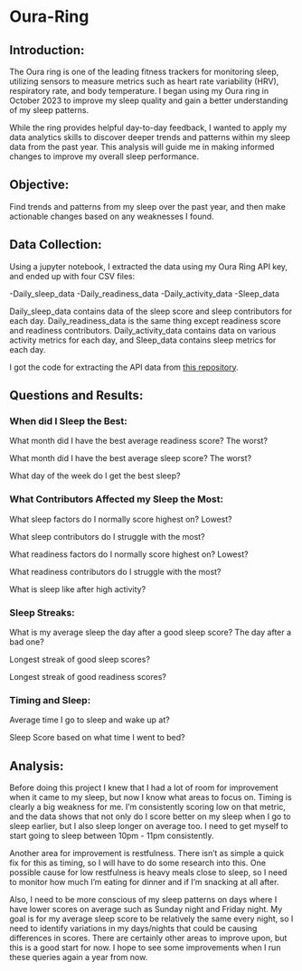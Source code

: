 # Oura-Ring

## Introduction:
The Oura ring is one of the leading fitness trackers for monitoring sleep, utilizing sensors to measure metrics such as heart rate variability (HRV), respiratory rate, and body temperature. I began using my Oura ring in October 2023 to improve my sleep quality and gain a better understanding of my sleep patterns.

While the ring provides helpful day-to-day feedback, I wanted to apply my data analytics skills to discover deeper trends and patterns within my sleep data from the past year. This analysis will guide me in making informed changes to improve my overall sleep performance.


## Objective:
Find trends and patterns from my sleep over the past year, and then make actionable changes based on any weaknesses I found.

## Data Collection:
Using a jupyter notebook, I extracted the data using my Oura Ring API key, and ended up with four CSV files:

-Daily_sleep_data
-Daily_readiness_data
-Daily_activity_data
-Sleep_data

Daily_sleep_data contains data of the sleep score and sleep contributors for each day. Daily_readiness_data is the same thing except readiness score and readiness contributors. Daily_activity_data contains data on various activity metrics for each day, and Sleep_data contains sleep metrics for each day.

I got the code for extracting the API data from [this repository](https://github.com/crystoll/oura-ring). 


## Questions and Results:

### When did I Sleep the Best:

What month did I have the best average readiness score? The worst?


What month did I have the best average sleep score? The worst?


What day of the week do I get the best sleep? 


### What Contributors Affected my Sleep the Most:


What sleep factors do I normally score highest on? Lowest?


What sleep contributors do I struggle with the most?


What readiness factors do I normally score highest on? Lowest?


What readiness contributors do I struggle with the most?


What is sleep like after high activity?


### Sleep Streaks:


What is my average sleep the day after a good sleep score? The day after a bad one?


Longest streak of good sleep scores?


Longest streak of good readiness scores?


### Timing and Sleep:


Average time I go to sleep and wake up at?


Sleep Score based on what time I went to bed?



## Analysis:

Before doing this project I knew that I had a lot of room for improvement when it came to my sleep, but now I know what areas to focus on. Timing is clearly a big weakness for me. I’m consistently scoring low on that metric, and the data shows that not only do I score better on my sleep when I go to sleep earlier, but I also sleep longer on average too. I need to get myself to start going to sleep between 10pm - 11pm consistently. 
  
Another area for improvement is restfulness. There isn’t as simple a quick fix for this as timing, so I will have to do some research into this. One possible cause for low restfulness is heavy meals close to sleep, so I need to monitor how much I’m eating for dinner and if I’m snacking at all after. 

Also, I need to be more conscious of my sleep patterns on days where I have lower scores on average such as Sunday night and Friday night. My goal is for my average sleep score to be relatively the same every night, so I need to identify variations in my days/nights that could be causing differences in scores. There are certainly other areas to improve upon, but this is a good start for now. I hope to see some improvements when I run these queries again a year from now.

